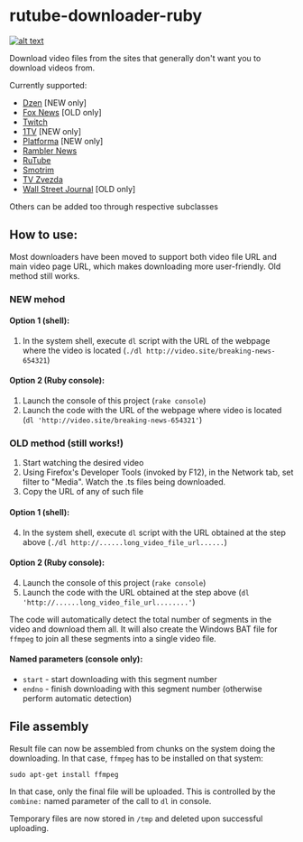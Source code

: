 # rutube-downloader-ruby
[![alt text](https://circleci.com/gh/weshatheleopard/rutube-downloader-ruby.svg?style=svg)](https://circleci.com/gh/weshatheleopard/rutube-downloader-ruby)

Download video files from the sites that generally don't want you to download videos from.

Currently supported:
  * [Dzen](https://dzen.ru/) [NEW only]
  * [Fox News](https://www.foxnews.com) [OLD only]
  * [Twitch](https://www.twitch.tv/)
  * [1TV](https://www.1tv.ru) [NEW only]
  * [Platforma](https://plvideo.ru) [NEW only]
  * [Rambler News](https://news.rambler.ru/video/)
  * [RuTube](https://rutube.ru/)
  * [Smotrim](https://smotrim.ru/)
  * [TV Zvezda](https://tvzvezda.ru/)
  * [Wall Street Journal](https://www.wsj.com) [OLD only]
  
Others can be added too through respective subclasses
  
## How to use:
Most downloaders have been moved to support both video file URL and main video page URL, which makes downloading more user-friendly. Old method still works.

### NEW mehod

#### Option 1 (shell):
1. In the system shell, execute `dl` script with the URL of the webpage where the video is located (`./dl http://video.site/breaking-news-654321`)

#### Option 2 (Ruby console):
1. Launch the console of this project (`rake console`)
2. Launch the code with the URL of the webpage where video is located (`dl 'http://video.site/breaking-news-654321'`)

### OLD method (still works!)

1. Start watching the desired video
2. Using Firefox's Developer Tools (invoked by F12), in the Network tab, set filter to "Media". Watch the .ts files being downloaded.
3. Copy the URL of any of such file

#### Option 1 (shell):
4. In the system shell, execute `dl` script with the URL obtained at the step above (`./dl http://......long_video_file_url......`)

#### Option 2 (Ruby console):
4. Launch the console of this project (`rake console`)
5. Launch the code with the URL obtained at the step above (`dl 'http://......long_video_file_url........'`)

The code will automatically detect the total number of segments in the video and download them all. It will also create the Windows BAT file for `ffmpeg` to join all these segments into a single video file.

#### Named parameters (console only):
  * `start` - start downloading with this segment number
  * `endno` - finish downloading with this segment number (otherwise perform automatic detection)

## File assembly

Result file can now be assembled from chunks on the system doing the downloading. In that case, `ffmpeg` has to be installed on that system:

  `sudo apt-get install ffmpeg`

In that case, only the final file will be uploaded. This is controlled by the `combine:` named parameter of the call to `dl` in console.

Temporary files are now stored in `/tmp` and deleted upon successful uploading.
